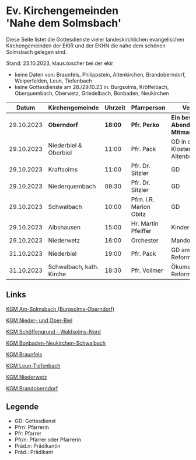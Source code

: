 # Ev. Kirchengemeinden<br>'Nahe dem Solmsbach'
Diese Seite listet die Gottesdienste vieler landeskirchlichen evangelischen Kirchengemeinden
der EKIR und der EKHN die nahe dem schönen Solmsbach gelegen sind.

Stand: 23.10.2023, klaus.toscher bei der ekir
- keine Daten von: Braunfels, Philippstein, Altenkirchen, Brandoberndorf, Weiperfelden, Leun, Tiefenbach
- keine Gottesdienste am 28./29.10.23 in: Burgsolms, Kröffelbach, Oberquembach, Oberwetz, Griedelbach, Bonbaden, Neukirchen

Datum        | Kirchengemeinde | Uhrzeit    | Pfarrperson       | Veranstaltung |
------------ | --------------- | ---------- | ----------------- | ------------- |
29.10.2023   | **Oberndorf**   | **18:00**  | **Pfr. Perko**    | **Ein besonderer Abend GD zum Mitmachen**  | 
29.10.2023   | Niederbiel & Oberbiel | 11:00  | Pfr. Pack       | GD in der Klosterkirche auf dem Altenberg |
29.10.2023   | Kraftsolms      | 11:00      | Pfr. Dr. Sitzler  | GD            |
29.10.2023   | Niederquembach  | 09:30      | Pfr. Dr. Sitzler  | GD            |
29.10.2023   | Schwalbach      | 10:00      | Pfrn. i.R. Marion Obitz  | GD     |
29.10.2023   | Albshausen      | 15:00      | Hr. Martin Pfeiffer | Kindermitmachkonzert |
29.10.2023   | Niederwetz      | 16:00      | Orchester         | Mandolinenkonzert |
31.10.2023   | Niederbiel      | 19:00      | Pfr. Pack         | GD am Reformationstag |
31.10.2023   | Schwalbach, kath. Kirche | 18:30 | Pfr. Vollmer  | Ökumenischer GD am Reformationstag |

## Links

[KGM Am-Solmsbach (Burgsolms-Oberndorf)](https://burgsolms.ekir.de)

[KGM Nieder- und Ober-Biel](http://www.kirche-niederbiel.de/termine)

[KGM Schöffengrund - Waldsolms-Nord](https://schoeffengrund-waldsolms.ekir.de)

[KGM Bonbaden-Neukirchen-Schwalbach](https://www.evangelisch-bonbaden-schwalbach-neukirchen.de/gottesdienste/)

[KGM Braunfels](https://www.evangelisch-in-braunfels.de)

[KGM Leun-Tiefenbach](https://ol.wittich.de/titel/1108/)

[KGM Niederwetz](https://www.kirchengemeinde-nwrk.de/gemeinde-info/niederwetz/)

[KGM Brandoberndorf](https://ol.wittich.de/titel/1212/)


## Legende
- GD: Gottesdienst
- Pfrn: Pfarrerin
- Pfr: Pfarrer
- Pfr/n: Pfarrer oder Pfarrerin
- Präd.n: Prädikantin
- Präd.: Prädikant
